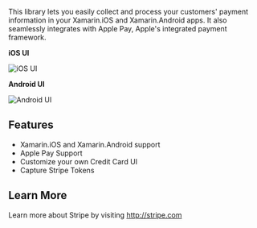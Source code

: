 
This library lets you easily collect and process your customers' payment information in your Xamarin.iOS and Xamarin.Android apps. It also seamlessly integrates with Apple Pay, Apple's integrated payment framework.

**iOS UI**

![iOS UI](stripe-ios.gif)

**Android UI**

![Android UI](stripe-android.gif)

## Features

 - Xamarin.iOS and Xamarin.Android support
 - Apple Pay Support 
 - Customize your own Credit Card UI
 - Capture Stripe Tokens

## Learn More
Learn more about Stripe by visiting http://stripe.com